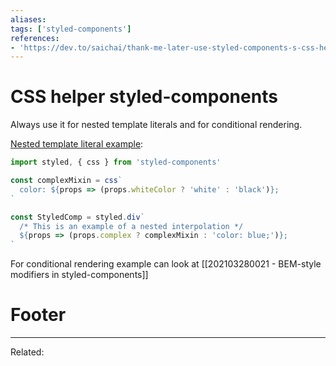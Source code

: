 ```yaml
---
aliases:
tags: ['styled-components']
references:
- 'https://dev.to/saichai/thank-me-later-use-styled-components-s-css-helper-everywhere-2ni1'
---
```


# CSS helper styled-components
Always use it for nested template literals and for conditional rendering.

[Nested template literal example](https://styled-components.com/docs/api#css):
```js
import styled, { css } from 'styled-components'

const complexMixin = css`
  color: ${props => (props.whiteColor ? 'white' : 'black')};
`

const StyledComp = styled.div`
  /* This is an example of a nested interpolation */
  ${props => (props.complex ? complexMixin : 'color: blue;')};
`
```

For conditional rendering example can look at [[202103280021 - BEM-style modifiers in styled-components]]

# Footer
---
Related: 